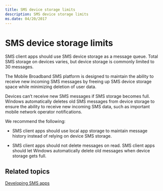 ```yaml
---
title: SMS device storage limits
description: SMS device storage limits
ms.date: 04/20/2017
---
```


# SMS device storage limits


SMS client apps should use SMS device storage as a message queue. Total SMS storage on devices varies, but device storage is commonly limited to 30 messages.

The Mobile Broadband SMS platform is designed to maintain the ability to receive new incoming SMS messages by freeing up SMS device storage space while minimizing deletion of user data.

Devices can’t receive new SMS messages if SMS storage becomes full. Windows automatically deletes old SMS messages from device storage to ensure the ability to receive new incoming SMS data, such as important mobile network operator notifications.

We recommend the following:

-   SMS client apps should use local app storage to maintain message history instead of relying on device SMS storage.

-   SMS client apps should not delete messages on read. SMS client apps should let Windows automatically delete old messages when device storage gets full.

## Related topics


[Developing SMS apps](developing-sms-apps.md)

 

 






